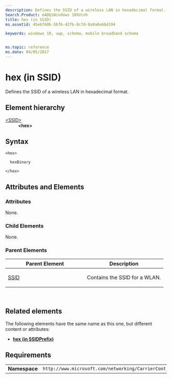 ```yaml
---
description: Defines the SSID of a wireless LAN in hexadecimal format.
Search.Product: eADQiWindows 10XVcnh
title: hex (in SSID)
ms.assetid: 45e6f60b-5bf6-42fb-8c7d-8a9a0e66d194

keywords: windows 10, uwp, schema, mobile broadband schema


ms.topic: reference
ms.date: 04/05/2017
---
```


# hex (in SSID)


Defines the SSID of a wireless LAN in hexadecimal format.

## Element hierarchy

<dl>
<dt><a href="element-ssid.md">&lt;SSID&gt;</a></dt>
<dd><b>&lt;hex&gt;</b></dd>
</dl>

## Syntax

``` syntax
<hex>

  hexBinary

</hex>
```

## Attributes and Elements


### Attributes

None.

### Child Elements

None.

### Parent Elements

<table>
<colgroup>
<col width="50%" />
<col width="50%" />
</colgroup>
<thead>
<tr class="header">
<th>Parent Element</th>
<th>Description</th>
</tr>
</thead>
<tbody>
<tr class="odd">
<td><a href="element-ssid.md">SSID</a> </td>
<td><p>Contains the SSID for a WLAN.</p></td>
</tr>
</tbody>
</table>

 

## Related elements


The following elements have the same name as this one, but different content or attributes:

-   **[hex (in SSIDPrefix)](element-1-hex.md)**

## Requirements

|          |         |
|----------|--------------|
| **Namespace** | `http://www.microsoft.com/networking/CarrierControl/WLAN/v2` |

 

 



